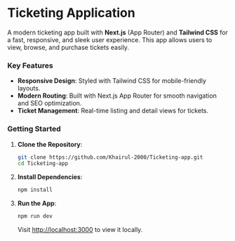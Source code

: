 # Ticketing Application

A modern ticketing app built with **Next.js** (App Router) and **Tailwind CSS** for a fast, responsive, and sleek user experience. This app allows users to view, browse, and purchase tickets easily.

### Key Features

- **Responsive Design**: Styled with Tailwind CSS for mobile-friendly layouts.
- **Modern Routing**: Built with Next.js App Router for smooth navigation and SEO optimization.
- **Ticket Management**: Real-time listing and detail views for tickets.

### Getting Started

1. **Clone the Repository**:

   ```bash
   git clone https://github.com/Khairul-2000/Ticketing-app.git
   cd Ticketing-app
   ```

2. **Install Dependencies**:

   ```bash
   npm install
   ```

3. **Run the App**:
   ```bash
   npm run dev
   ```
   Visit [http://localhost:3000](http://localhost:3000) to view it locally.
